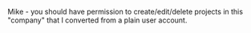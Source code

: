 Mike - you should have permission to create/edit/delete projects in this "company" that I converted from a plain user account.
